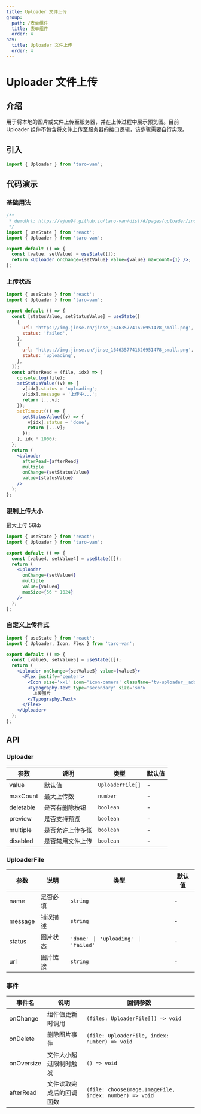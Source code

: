 ```yaml
---
title: Uploader 文件上传
group:
  path: /表单组件
  title: 表单组件
  order: 4
nav:
  title: Uploader 文件上传
  order: 4
---
```


# Uploader 文件上传

## 介绍

用于将本地的图片或文件上传至服务器，并在上传过程中展示预览图。目前 Uploader 组件不包含将文件上传至服务器的接口逻辑，该步骤需要自行实现。

## 引入

```jsx | pure
import { Uploader } from 'taro-van';
```

## 代码演示

### 基础用法

```jsx | iframe
/**
 * demoUrl: https://wjun94.github.io/taro-van/dist/#/pages/uploader/index
 */
import { useState } from 'react';
import { Uploader } from 'taro-van';

export default () => {
  const [value, setValue] = useState([]);
  return <Uploader onChange={setValue} value={value} maxCount={1} />;
};
```

### 上传状态

```jsx | iframe
import { useState } from 'react';
import { Uploader } from 'taro-van';

export default () => {
  const [statusValue, setStatusValue] = useState([
    {
      url: 'https://img.jinse.cn/jinse_1646357741626951478_small.png',
      status: 'failed',
    },
    {
      url: 'https://img.jinse.cn/jinse_1646357741626951478_small.png',
      status: 'uploading',
    },
  ]);
  const afterRead = (file, idx) => {
    console.log(file);
    setStatusValue((v) => {
      v[idx].status = 'uploading';
      v[idx].message = '上传中...';
      return [...v];
    });
    setTimeout(() => {
      setStatusValue((v) => {
        v[idx].status = 'done';
        return [...v];
      });
    }, idx * 1000);
  };
  return (
    <Uploader
      afterRead={afterRead}
      multiple
      onChange={setStatusValue}
      value={statusValue}
    />
  );
};
```

### 限制上传大小

最大上传 56kb

```jsx | iframe
import { useState } from 'react';
import { Uploader } from 'taro-van';

export default () => {
  const [value4, setValue4] = useState([]);
  return (
    <Uploader
      onChange={setValue4}
      multiple
      value={value4}
      maxSize={56 * 1024}
    />
  );
};
```

### 自定义上传样式

```jsx | iframe
import { useState } from 'react';
import { Uploader, Icon, Flex } from 'taro-van';

export default () => {
  const [value5, setValue5] = useState([]);
  return (
    <Uploader onChange={setValue5} value={value5}>
      <Flex justify='center'>
        <Icon size='xxl' icon='icon-camera' className='tv-uploader__add' />
        <Typography.Text type='secondary' size='sm'>
          上传图片
        </Typography.Text>
      </Flex>
    </Uploader>
  );
};
```

## API

### Uploader

| 参数      | 说明             | 类型             | 默认值 |
| --------- | ---------------- | ---------------- | ------ |
| value     | 默认值           | `UploaderFile[]` | -      |
| maxCount  | 最大上传数       | `number`         | -      |
| deletable | 是否有删除按钮   | `boolean`        | -      |
| preview   | 是否支持预览     | `boolean`        | -      |
| multiple  | 是否允许上传多张 | `boolean`        | -      |
| disabled  | 是否禁用文件上传 | `boolean`        | -      |

### UploaderFile

| 参数    | 说明     | 类型                                | 默认值 |
| ------- | -------- | ----------------------------------- | ------ |
| name    | 是否必填 | `string`                            | -      |
| message | 错误描述 | `string`                            | -      |
| status  | 图片状态 | `'done' ｜ 'uploading' ｜ 'failed'` | -      |
| url     | 图片链接 | `string`                            | -      |

### 事件

| 事件名     | 说明                     | 回调参数                                               |
| ---------- | ------------------------ | ------------------------------------------------------ |
| onChange   | 组件值更新时调用         | `(files: UploaderFile[]) => void`                      |
| onDelete   | 删除图片事件             | `(file: UploaderFile, index: number) => void`          |
| onOversize | 文件大小超过限制时触发   | `() => void`                                           |
| afterRead  | 文件读取完成后的回调函数 | `(file: chooseImage.ImageFile, index: number) => void` |
